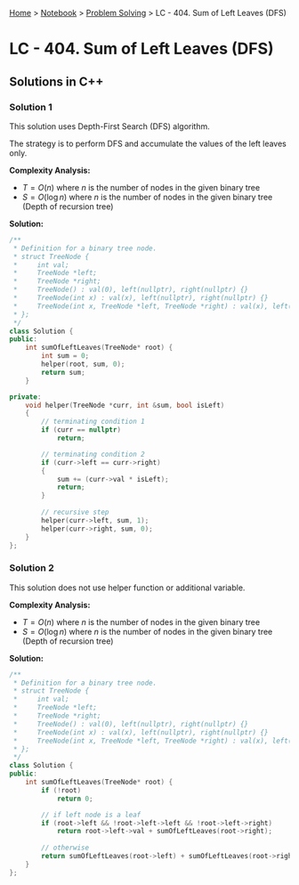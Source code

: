 <a href="../../">Home</a> > <a href="../notebook">Notebook</a> > <a href="./">Problem Solving</a> > LC - 404. Sum of Left Leaves (DFS)

# LC - 404. Sum of Left Leaves (DFS)



## Solutions in C++

### Solution 1

This solution uses Depth-First Search (DFS) algorithm.

The strategy is to perform DFS and accumulate the values of the left leaves only.

**Complexity Analysis:**

* $T = O(n)$ where $n$ is the number of nodes in the given binary tree
* $S = O(\log n)$ where $n$ is the number of nodes in the given binary tree (Depth of recursion tree)

**Solution:**

```cpp
/**
 * Definition for a binary tree node.
 * struct TreeNode {
 *     int val;
 *     TreeNode *left;
 *     TreeNode *right;
 *     TreeNode() : val(0), left(nullptr), right(nullptr) {}
 *     TreeNode(int x) : val(x), left(nullptr), right(nullptr) {}
 *     TreeNode(int x, TreeNode *left, TreeNode *right) : val(x), left(left), right(right) {}
 * };
 */
class Solution {
public:
    int sumOfLeftLeaves(TreeNode* root) {
        int sum = 0;
        helper(root, sum, 0);
        return sum;
    }

private:
    void helper(TreeNode *curr, int &sum, bool isLeft)
    {
        // terminating condition 1
        if (curr == nullptr)
            return;

        // terminating condition 2
        if (curr->left == curr->right)
        {
            sum += (curr->val * isLeft);
            return;
        }
        
        // recursive step
        helper(curr->left, sum, 1);
        helper(curr->right, sum, 0);
    }
};
```



### Solution 2

This solution does not use helper function or additional variable. 

**Complexity Analysis:**

* $T = O(n)$ where $n$ is the number of nodes in the given binary tree
* $S = O(\log n)$ where $n$ is the number of nodes in the given binary tree (Depth of recursion tree)

**Solution:**

```cpp
/**
 * Definition for a binary tree node.
 * struct TreeNode {
 *     int val;
 *     TreeNode *left;
 *     TreeNode *right;
 *     TreeNode() : val(0), left(nullptr), right(nullptr) {}
 *     TreeNode(int x) : val(x), left(nullptr), right(nullptr) {}
 *     TreeNode(int x, TreeNode *left, TreeNode *right) : val(x), left(left), right(right) {}
 * };
 */
class Solution {
public:
    int sumOfLeftLeaves(TreeNode* root) {
        if (!root)
            return 0;

        // if left node is a leaf
        if (root->left && !root->left->left && !root->left->right)
            return root->left->val + sumOfLeftLeaves(root->right);
        
        // otherwise
        return sumOfLeftLeaves(root->left) + sumOfLeftLeaves(root->right);
    }
};
```

